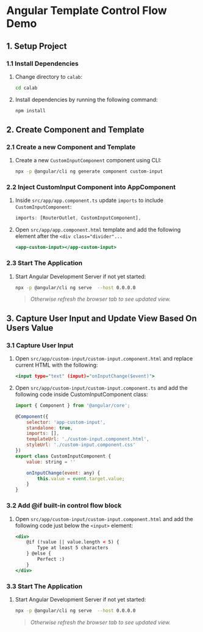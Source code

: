 # Angular Template Control Flow Demo

## 1. Setup Project

### 1.1 Install Dependencies

1. Change directory to `calab`:

    ```.sh
    cd calab
    ```
2. Install dependencies by running the following command:

    ```.sh
    npm install
    ```

## 2. Create Component and Template

### 2.1 Create a new Component and  Template

1. Create a new `CustomInputComponent` component using CLI:

    ```.sh
    npx -p @angular/cli ng generate component custom-input
    ```

### 2.2 Inject CustomInput Component into AppComponent

1. Inside `src/app/app.component.ts` update `imports` to include `CustomInputComponent`:

    ```.js
    imports: [RouterOutlet, CustomInputComponent],
    ```

2. Open `src/app/app.component.html` template and add the following element after the `<div class="divider"...`

    ```.html
    <app-custom-input></app-custom-input>
    ```

### 2.3 Start The Application

1. Start Angular Development Server if not yet started:

    ```.bash
    npx -p @angular/cli ng serve  --host 0.0.0.0 
    ```
    > _Otherwise refresh the browser tab to see updated view._


## 3. Capture User Input and Update View Based On Users Value

### 3.1 Capture User Input
1. Open `src/app/custom-input/custom-input.component.html` and replace current HTML with the following:

    ```.html
    <input type="text" (input)="onInputChange($event)">
    ```

2. Open `src/app/custom-input/custom-input.component.ts` and add the following code inside CustomInputComponent class:

    ```.js
    import { Component } from '@angular/core';

    @Component({
        selector: 'app-custom-input',
        standalone: true,
        imports: [],
        templateUrl: './custom-input.component.html',
        styleUrl: './custom-input.component.css'
    })
    export class CustomInputComponent {
        value: string = ''

        onInputChange(event: any) {
            this.value = event.target.value;
        }
    }
    ```

### 3.2 Add @if built-in control flow block

1. Open `src/app/custom-input/custom-input.component.html` and add the following code just below the `<input>` element:

    ```.html
    <div>
        @if (!value || value.length < 5) {
            Type at least 5 characters
        } @else {
            Perfect :)
        }
    </div>
    ```

### 3.3 Start The Application

1. Start Angular Development Server if not yet started:

    ```.bash
    npx -p @angular/cli ng serve  --host 0.0.0.0 
    ```
    > _Otherwise refresh the browser tab to see updated view._
